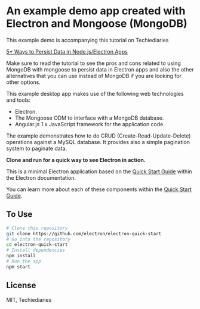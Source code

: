 # An example demo app created with Electron and Mongoose (MongoDB)

This example demo is accompanying this tutorial on Techiediaries 

[5+ Ways to Persist Data in Node.js/Electron Apps](https://www.techiediaries.com/electron-data-persistence/)

Make sure to read the tutorial to see the pros and cons related to using MongoDB with mongoose to persist 
data in Electron apps and also the other alternatives that you can use instead of MongoDB if you are looking 
for other options.

This example desktop app makes use of the following web technologies and tools:

* Electron.
* The Mongoose ODM to interface with a MongoDB database.  
* Angular.js 1.x JavaScript framework for the application code.

The example demonstrates how to do CRUD (Create-Read-Update-Delete) operations against a MySQL database.
It provides also a simple pagination system to paginate data.


**Clone and run for a quick way to see Electron in action.**

This is a minimal Electron application based on the [Quick Start Guide](http://electron.atom.io/docs/tutorial/quick-start) within the Electron documentation.


You can learn more about each of these components within the [Quick Start Guide](http://electron.atom.io/docs/tutorial/quick-start).

## To Use


```bash
# Clone this repository
git clone https://github.com/electron/electron-quick-start
# Go into the repository
cd electron-quick-start
# Install dependencies
npm install
# Run the app
npm start
```


## License

MIT, Techiediaries  